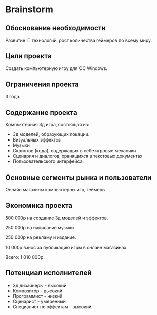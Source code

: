 # Brainstorm
## Обоснование необходимости
Развитие IT технологий, рост количества геймеров по всему миру.
## Цели проекта
Создать компьютерную игру для ОС Windows.
## Ограничения проекта
3 года.
## Содержание проекта
Компьютерная 3д игра, состоящая из:
- 3д моделей, образующих локации.
- Визуальных эффектов
- Музыки
- Скриптов (кода), содержащих в себе игровые механики
- Сценария и диалогов, хранящихся в текстовых документах
- Пользовательского интерфейса.
## Основные сегменты рынка и пользователи
Онлайн магазины компьютерны игр, геймеры.
## Экономика проекта
500 000р на создание 3д моделей и эффектов.

250 000р на написание музыки

250 000р на рекламу и издание.

10 000р взнос за публикацию игры в онлайн магазинах.

Всего: 1 010 000р.
## Потенциал исполнителей
- 3д дизайнеры - высокий
- Композитор - высокий
- Программист - низкий
- Сценарист - умеренный
- Специалист по эффектам - высокий.
